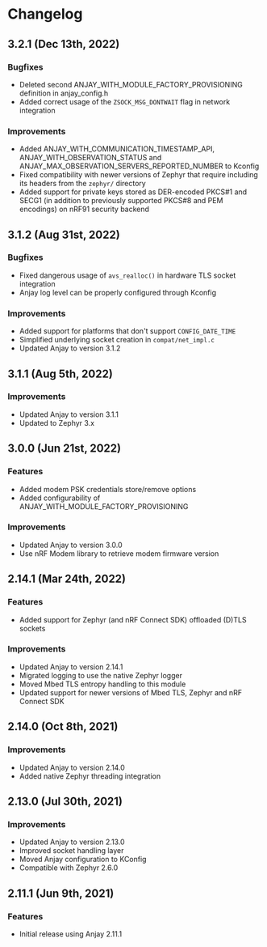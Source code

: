 # Changelog

## 3.2.1 (Dec 13th, 2022)

### Bugfixes
- Deleted second ANJAY_WITH_MODULE_FACTORY_PROVISIONING definition in anjay_config.h
- Added correct usage of the `ZSOCK_MSG_DONTWAIT` flag in network integration

### Improvements
- Added ANJAY_WITH_COMMUNICATION_TIMESTAMP_API, ANJAY_WITH_OBSERVATION_STATUS
  and ANJAY_MAX_OBSERVATION_SERVERS_REPORTED_NUMBER to Kconfig
- Fixed compatibility with newer versions of Zephyr that require including its
  headers from the `zephyr/` directory
- Added support for private keys stored as DER-encoded PKCS#1 and SECG1
  (in addition to previously supported PKCS#8 and PEM encodings) on nRF91
  security backend

## 3.1.2 (Aug 31st, 2022)

### Bugfixes
- Fixed dangerous usage of `avs_realloc()` in hardware TLS socket integration
- Anjay log level can be properly configured through Kconfig

### Improvements
- Added support for platforms that don't support `CONFIG_DATE_TIME`
- Simplified underlying socket creation in `compat/net_impl.c`
- Updated Anjay to version 3.1.2

## 3.1.1 (Aug 5th, 2022)

### Improvements
- Updated Anjay to version 3.1.1
- Updated to Zephyr 3.x

## 3.0.0 (Jun 21st, 2022)

### Features
- Added modem PSK credentials store/remove options
- Added configurability of ANJAY_WITH_MODULE_FACTORY_PROVISIONING

### Improvements
- Updated Anjay to version 3.0.0
- Use nRF Modem library to retrieve modem firmware version

## 2.14.1 (Mar 24th, 2022)

### Features
- Added support for Zephyr (and nRF Connect SDK) offloaded (D)TLS sockets

### Improvements
- Updated Anjay to version 2.14.1
- Migrated logging to use the native Zephyr logger
- Moved Mbed TLS entropy handling to this module
- Updated support for newer versions of Mbed TLS, Zephyr and nRF Connect SDK

## 2.14.0 (Oct 8th, 2021)

### Improvements
- Updated Anjay to version 2.14.0
- Added native Zephyr threading integration

## 2.13.0 (Jul 30th, 2021)

### Improvements
- Updated Anjay to version 2.13.0
- Improved socket handling layer
- Moved Anjay configuration to KConfig
- Compatible with Zephyr 2.6.0

## 2.11.1 (Jun 9th, 2021)

### Features
- Initial release using Anjay 2.11.1
